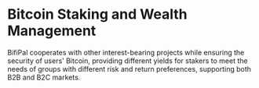 # Bitcoin Staking and Wealth Management

BifiPal cooperates with other interest-bearing projects while ensuring the security of users' Bitcoin, providing different yields for stakers to meet the needs of groups with different risk and return preferences, supporting both B2B and B2C markets.